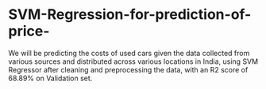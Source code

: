 # SVM-Regression-for-prediction-of-price-
We will be predicting the costs of used cars given the data collected from various sources and distributed across various locations in India, using SVM Regressor after cleaning and preprocessing the data, with an R2 score of 68.89% on Validation set.
